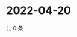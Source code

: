 # 2022-04-20

共 0 条

<!-- BEGIN WEIBO -->
<!-- 最后更新时间 Wed Apr 20 2022 01:22:37 GMT+0800 (China Standard Time) -->

<!-- END WEIBO -->
